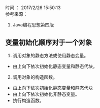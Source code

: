##  
时间 ： 2017/2/26 15:50:13  
参考来源：  

1. Java编程思想第四版

## 变量初始化顺序对于一个对象
1. 调用对象的静态方法或使用静态变量。    
 * 由上向下依次初始化静态变量和静态代块。
2. 调用对象的构造函数。  
 * 由上向下依次初始化静态变量和静态代块
 * 由上向下依次初始化非静态变量。
 * 执行构造函数。
 